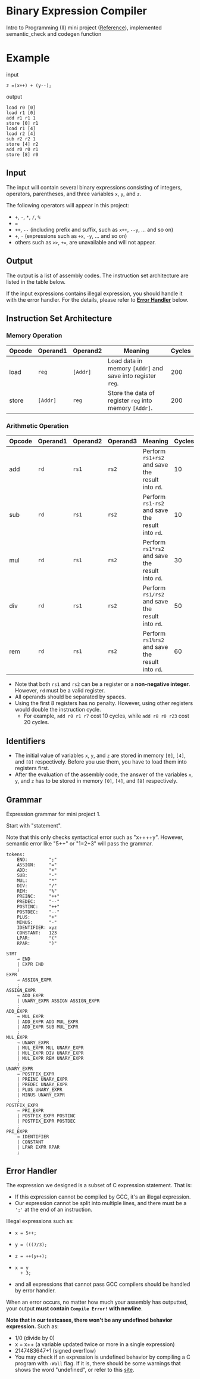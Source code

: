 # Binary Expression Compiler
Intro to Programming (II) mini project ([Reference](https://github.com/lightbulb12294/CSI2P-II-Mini/tree/master)), implemented semantic_check and codegen function

# Example
input
```
z =(x++) + (y--);
```

output
```
load r0 [0]
load r1 [0]
add r1 r1 1
store [0] r1
load r1 [4]
load r2 [4]
sub r2 r2 1
store [4] r2
add r0 r0 r1
store [8] r0
```

## Input

The input will contain several binary expressions consisting of integers, operators, parentheses, and three variables `x`, `y`, and `z`.

The following operators will appear in this project:

- `+`, `-`, `*`, `/`, `%`
- `=`
- `++`, `--` (including prefix and suffix, such as `x++`, `--y`, ... and so on)
- `+`, `-` (expressions such as `+x`, `-y`, ... and so on)
- others such as `>>`, `+=`, are unavailable and will not appear.

## Output

The output is a list of assembly codes. The instruction set architecture are listed in the table below.

If the input expressions contains illegal expression, you should handle it with the error handler. For the details, please refer to [**Error Handler**](#error-handler) below.

## Instruction Set Architecture

### Memory Operation

| Opcode | Operand1 | Operand2 | Meaning                                                    | Cycles |
| ------ | -------- | -------- | ---------------------------------------------------------- | ------ |
| load   | `reg`    | `[Addr]` | Load data in memory `[Addr]` and save into register `reg`. | 200    |
| store  | `[Addr]` | `reg`    | Store the data of register `reg` into memory `[Addr]`.     | 200    |

### Arithmetic Operation

| Opcode | Operand1 | Operand2 | Operand3 | Meaning                                          | Cycles |
| ------ | -------- | -------- | -------- | ------------------------------------------------ | ------ |
| add    | `rd`     | `rs1`    | `rs2`    | Perform `rs1+rs2` and save the result into `rd`. | 10     |
| sub    | `rd`     | `rs1`    | `rs2`    | Perform `rs1-rs2` and save the result into `rd`. | 10     |
| mul    | `rd`     | `rs1`    | `rs2`    | Perform `rs1*rs2` and save the result into `rd`. | 30     |
| div    | `rd`     | `rs1`    | `rs2`    | Perform `rs1/rs2` and save the result into `rd`. | 50     |
| rem    | `rd`     | `rs1`    | `rs2`    | Perform `rs1%rs2` and save the result into `rd`. | 60     |

- Note that both `rs1` and `rs2` can be a register or a **non-negative integer**. However, `rd` must be a valid register.
- All operands should be separated by spaces.
- Using the first 8 registers has no penalty. However, using other registers would double the instruction cycle.
  - For example, `add r0 r1 r7` cost 10 cycles, while `add r8 r0 r23` cost 20 cycles.

## Identifiers

- The initial value of variables `x`, `y`, and `z` are stored in memory `[0]`, `[4]`, and `[8]` respectively. Before you use them, you have to load them into registers first.
- After the evaluation of the assembly code, the answer of the variables `x`, `y`, and `z` has to be stored in memory `[0]`, `[4]`, and `[8]` respectively.

## Grammar

Expression grammar for mini project 1.

Start with "statement".

Note that this only checks syntactical error such as "x++++y". However, semantic error like "5++" or "1=2+3" will pass the grammar.

```
tokens:
    END:        ";"
    ASSIGN:     "="
    ADD:        "+"
    SUB:        "-"
    MUL:        "*"
    DIV:        "/"
    REM:        "%"
    PREINC:     "++"
    PREDEC:     "--"
    POSTINC:    "++"
    POSTDEC:    "--"
    PLUS:       "+"
    MINUS:      "-"
    IDENTIFIER: xyz
    CONSTANT:   123
    LPAR:       "("
    RPAR:       ")"

STMT
    → END
    | EXPR END
    ;
EXPR
    → ASSIGN_EXPR
    ;
ASSIGN_EXPR
    → ADD_EXPR
    | UNARY_EXPR ASSIGN ASSIGN_EXPR
    ;
ADD_EXPR
    → MUL_EXPR
    | ADD_EXPR ADD MUL_EXPR
    | ADD_EXPR SUB MUL_EXPR
    ;
MUL_EXPR
    → UNARY_EXPR
    | MUL_EXPR MUL UNARY_EXPR
    | MUL_EXPR DIV UNARY_EXPR
    | MUL_EXPR REM UNARY_EXPR
    ;
UNARY_EXPR
    → POSTFIX_EXPR
    | PREINC UNARY_EXPR
    | PREDEC UNARY_EXPR
    | PLUS UNARY_EXPR
    | MINUS UNARY_EXPR
    ;
POSTFIX_EXPR
    → PRI_EXPR
    | POSTFIX_EXPR POSTINC
    | POSTFIX_EXPR POSTDEC
    ;
PRI_EXPR
    → IDENTIFIER
    | CONSTANT
    | LPAR EXPR RPAR
    ;
```

## Error Handler

The expression we designed is a subset of C expression statement. That is:

- If this expression cannot be compiled by GCC, it's an illegal expression.
- Our expression cannot be split into multiple lines, and there must be a `';'` at the end of an instruction.

Illegal expressions such as:

- ```
  x = 5++;
  ```
- ```
  y = (((7/3);
  ```
- ```
  z = ++(y++);
  ```
- ```
  x = y 
    + 3;
  ```
- and all expressions that cannot pass GCC compilers should be handled by error handler.

When an error occurs, no matter how much your assembly has outputted, your output **must contain `Compile Error!` with newline**.

**Note that in our testcases, there won't be any undefined behavior expression.** Such as:

- 1/0 (divide by 0)
- x = x++ (a variable updated twice or more in a single expression)
- 2147483647+1 (signed overflow)
- You may check if an expression is undefined behavior by compiling a C program with `-Wall` flag. If it is, there should be some warnings that shows the word "undefined", or refer to this [site](https://en.cppreference.com/w/cpp/language/ub).
